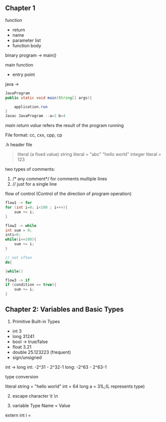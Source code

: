 ## Chapter 1

function
* return
* name 
* parameter list
* function body

binary program -> main()

main function
* entry point

java -> 
```java
JavaProgram 
public static void main(String[] args){

    application.run
}
Javac JavaProgram --a=3 b=4
```

*main return value* refers the result of the program running

 File format: cc, cxx, cpp, cp

 .h header file

 > literal (a fixed value)
 string literal = "abc" "hello world"
 integer literal = 123

 two types of comments:
 1. /* any comment*/ for comments multiple lines
 2. // just for a single line

flow of control (Control of the direction of program operation)

```cpp
flow1 -> for
for (int i=0; i<100 ; i++>){
    sum += i;
}

flow2 -> while
int sum = 0;
inti=0;
while(i<=100){
    sum += i;
}

// not often
do{

}while()

flow3 -> if
if (condition == true){
    sum += i;
}
```

## Chapter 2: Variables and Basic Types

1. Primitive Built-in Types
* int 3
* long 31241
* bool -> true/false
* float 3.21
* double 25.123223 (frequent)
* sign/unsigned

int -> long
int: -2^31 - 2^32-1
long: -2^63 - 2^63-1

type conversion

literal 
string = "hello world"
int = 64
long a = 31L;(L represents type)

2. escape character
   \t \n

3. variable
    Type Name = Value

extern int i = 